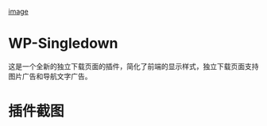 [image](https://github.com/xynst/WP-Singledown/img/WP-Singledown.png)
# WP-Singledown
这是一个全新的独立下载页面的插件，简化了前端的显示样式，独立下载页面支持图片广告和导航文字广告。
# 插件截图
